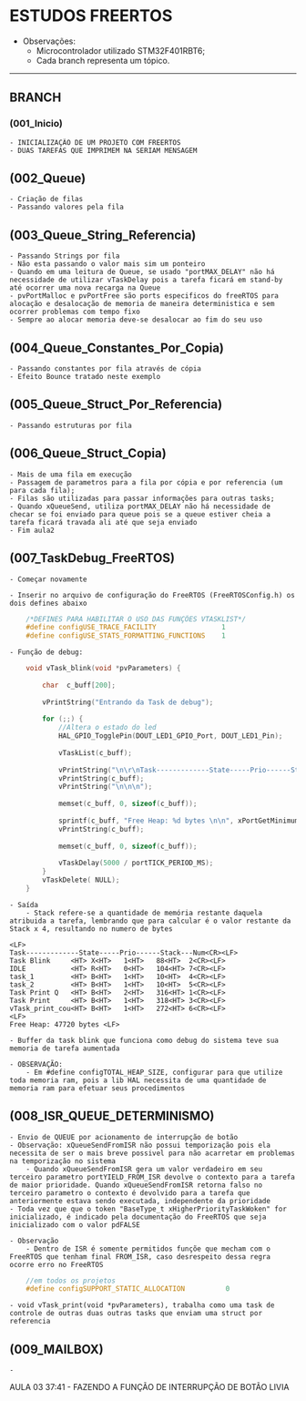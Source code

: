 # ESTUDOS FREERTOS 
- Observações:
    - Microcontrolador utilizado  STM32F401RBT6;
    - Cada branch representa um tópico.
___

## BRANCH

### (001_Inicio)
    - INICIALIZAÇÃO DE UM PROJETO COM FREERTOS 
    - DUAS TAREFAS QUE IMPRIMEM NA SERIAM MENSAGEM 

## (002_Queue)
    - Criação de filas
    - Passando valores pela fila

## (003_Queue_String_Referencia)
    - Passando Strings por fila 
    - Não esta passando o valor mais sim um ponteiro 
    - Quando em uma leitura de Queue, se usado "portMAX_DELAY" não há necessidade de utilizar vTaskDelay pois a tarefa ficará em stand-by até ocorrer uma nova recarga na Queue
    - pvPortMalloc e pvPortFree são ports especificos do freeRTOS para alocação e desalocação de memoria de maneira deterministica e sem ocorrer problemas com tempo fixo
    - Sempre ao alocar memoria deve-se desalocar ao fim do seu uso 

## (004_Queue_Constantes_Por_Copia)
    - Passando constantes por fila através de cópia 
    - Efeito Bounce tratado neste exemplo

## (005_Queue_Struct_Por_Referencia)
    - Passando estruturas por fila 

## (006_Queue_Struct_Copia)
    - Mais de uma fila em execução
    - Passagem de parametros para a fila por cópia e por referencia (um para cada fila);
    - Filas são utilizadas para passar informações para outras tasks;
    - Quando xQueueSend, utiliza portMAX_DELAY não há necessidade de checar se foi enviado para queue pois se a queue estiver cheia a tarefa ficará travada ali até que seja enviado 
    - Fim aula2

## (007_TaskDebug_FreeRTOS)
    - Começar novamente 

    - Inserir no arquivo de configuração do FreeRTOS (FreeRTOSConfig.h) os dois defines abaixo

~~~c
    /*DEFINES PARA HABILITAR O USO DAS FUNÇÕES VTASKLIST*/
    #define configUSE_TRACE_FACILITY				1
    #define configUSE_STATS_FORMATTING_FUNCTIONS	1
~~~

    - Função de debug:
    
~~~c
    void vTask_blink(void *pvParameters) {
        
        char  c_buff[200];
        
        vPrintString("Entrando da Task de debug");
        
        for (;;) {
            //Altera o estado do led
            HAL_GPIO_TogglePin(DOUT_LED1_GPIO_Port, DOUT_LED1_Pin);
            
            vTaskList(c_buff);
            
            vPrintString("\n\r\nTask-------------State-----Prio------Stack---Num\r\n");
            vPrintString(c_buff);
            vPrintString("\n\n\n");
            
            memset(c_buff, 0, sizeof(c_buff));
            
            sprintf(c_buff, "Free Heap: %d bytes \n\n", xPortGetMinimumEverFreeHeapSize());
            vPrintString(c_buff);
            
            memset(c_buff, 0, sizeof(c_buff));
            
            vTaskDelay(5000 / portTICK_PERIOD_MS);
        }
        vTaskDelete( NULL);
    }
~~~

    - Saída
        - Stack refere-se a quantidade de memória restante daquela atribuida a tarefa, lembrando que para calcular é o valor restante da Stack x 4, resultando no numero de bytes
~~~
<LF>
Task-------------State-----Prio------Stack---Num<CR><LF>
Task Blink     <HT>	X<HT>	1<HT>	88<HT>	2<CR><LF>
IDLE           <HT>	R<HT>	0<HT>	104<HT>	7<CR><LF>
task_1         <HT>	B<HT>	1<HT>	10<HT>	4<CR><LF>
task_2         <HT>	B<HT>	1<HT>	10<HT>	5<CR><LF>
Task Print Q   <HT>	B<HT>	2<HT>	316<HT>	1<CR><LF>
Task Print     <HT>	B<HT>	1<HT>	318<HT>	3<CR><LF>
vTask_print_cou<HT>	B<HT>	1<HT>	272<HT>	6<CR><LF>
<LF>
Free Heap: 47720 bytes <LF>

~~~
    - Buffer da task blink que funciona como debug do sistema teve sua memoria de tarefa aumentada 

    - OBSERVAÇÃO: 
        - Em #define configTOTAL_HEAP_SIZE, configurar para que utilize toda memoria ram, pois a lib HAL necessita de uma quantidade de memoria ram para efetuar seus procedimentos 



## (008_ISR_QUEUE_DETERMINISMO)
    - Envio de QUEUE por acionamento de interrupção de botão
    - Observação: xQueueSendFromISR não possui temporização pois ela necessita de ser o mais breve possivel para não acarretar em problemas na temporização no sistema 
        - Quando xQueueSendFromISR gera um valor verdadeiro em seu terceiro parametro portYIELD_FROM_ISR devolve o contexto para a tarefa de maior prioridade. Quando xQueueSendFromISR retorna falso no terceiro parametro o contexto é devolvido para a tarefa que anteriormente estava sendo executada, independente da prioridade 
    - Toda vez que que o token "BaseType_t xHigherPriorityTaskWoken" for inicializado, é indicado pela documentação do FreeRTOS que seja inicializado com o valor pdFALSE 

    - Observação
        - Dentro de ISR é somente permitidos funçõe que mecham com o FreeRTOS que tenham final FROM_ISR, caso desrespeito dessa regra ocorre erro no FreeRTOS
~~~c
    //em todos os projetos
    #define configSUPPORT_STATIC_ALLOCATION          0
~~~
    - void vTask_print(void *pvParameters), trabalha como uma task de controle de outras duas outras tasks que enviam uma struct por referencia 

## (009_MAILBOX)
    - 



AULA 03 37:41 - FAZENDO A FUNÇÃO DE INTERRUPÇÃO DE BOTÃO 
LIVIA
    
